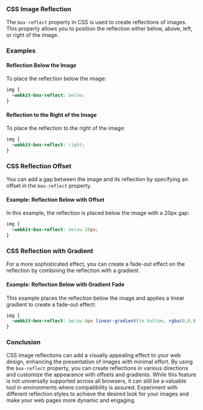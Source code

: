 ### CSS Image Reflection
The `box-reflect` property in CSS is used to create reflections of images. This property allows you to position the reflection either below, above, left, or right of the image.
### Examples
#### Reflection Below the Image
To place the reflection below the image:
```css
img {
  -webkit-box-reflect: below;
}
```

#### Reflection to the Right of the Image

To place the reflection to the right of the image:

```css
img {
  -webkit-box-reflect: right;
}
```

### CSS Reflection Offset

You can add a gap between the image and its reflection by specifying an offset in the `box-reflect` property.

#### Example: Reflection Below with Offset

In this example, the reflection is placed below the image with a 20px gap:

```css
img {
  -webkit-box-reflect: below 20px;
}
```

### CSS Reflection with Gradient

For a more sophisticated effect, you can create a fade-out effect on the reflection by combining the reflection with a gradient.

#### Example: Reflection Below with Gradient Fade

This example places the reflection below the image and applies a linear gradient to create a fade-out effect:

```css
img {
  -webkit-box-reflect: below 0px linear-gradient(to bottom, rgba(0,0,0,0.0), rgba(0,0,0,0.4));
}
```

### Conclusion

CSS image reflections can add a visually appealing effect to your web design, enhancing the presentation of images with minimal effort. By using the `box-reflect` property, you can create reflections in various directions and customize the appearance with offsets and gradients. While this feature is not universally supported across all browsers, it can still be a valuable tool in environments where compatibility is assured. Experiment with different reflection styles to achieve the desired look for your images and make your web pages more dynamic and engaging.
